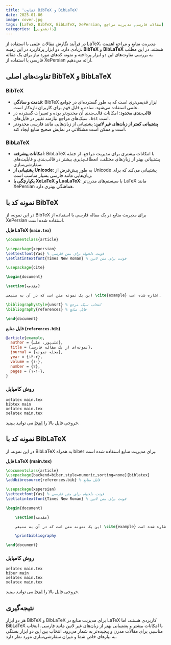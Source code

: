 ```yaml
---
title: 'تفاوت BibTeX و BibLaTeX'
date: 2025-01-06
image: cover.jpg
tags: [LaTeX, BibTeX, BibLaTeX, XePersian, مقالات فارسی, مدیریت مراجع]
categories: [دانشجویی]
---
```


در فرآیند نگارش مقالات علمی با استفاده از LaTeX، مدیریت منابع و مراجع اهمیت زیادی دارد. دو ابزار پرکاربرد در این زمینه، **BibTeX** و **BibLaTeX** هستند. در این مطلب به بررسی تفاوت‌های این دو ابزار پرداخته و نمونه کدهای مورد نیاز برای یک مقاله فارسی با استفاده از XePersian ارائه می‌دهیم.

## تفاوت‌های اصلی BibTeX و BibLaTeX

### BibTeX

- **قدمت و سادگی**: BibTeX ابزار قدیمی‌تری است که به طور گسترده‌ای در جوامع علمی استفاده می‌شود. ساده و قابل فهم برای کاربران تازه‌کار است.
- **قالب‌بندی محدود**: امکانات قالب‌بندی آن محدودتر بوده و تغییرات گسترده در سبک‌های مراجع نیازمند تغییر در فایل‌های `.bst` است.
- **پشتیبانی کمتر از زبان‌های غیر لاتین**: پشتیبانی از زبان‌هایی مانند فارسی محدودتر است و ممکن است مشکلاتی در نمایش صحیح منابع ایجاد کند.

### BibLaTeX

- **امکانات پیشرفته**: BibLaTeX با امکانات بیشتری برای مدیریت مراجع، از جمله پشتیبانی بهتر از زبان‌های مختلف، انعطاف‌پذیری بیشتر در قالب‌بندی و قابلیت‌های سفارشی‌سازی.
- **پشتیبانی از Unicode**: به طور پیش‌فرض از Unicode پشتیبانی می‌کند که برای زبان‌هایی مانند فارسی بسیار مناسب است.
- **یکپارچگی با XeLaTeX و LuaLaTeX**: با سیستم‌های مدرن‌تر LaTeX مانند XePersian هماهنگی بهتری دارد.

## نمونه کد با BibTeX

در این نمونه، از BibTeX برای مدیریت منابع در یک مقاله فارسی با استفاده از XePersian استفاده شده است.

**فایل LaTeX (`main.tex`)**

```latex
\documentclass{article}

\usepackage{xepersian}
\settextfont{Yas} % فونت دلخواه برای متن فارسی
\setlatintextfont{Times New Roman} % فونت برای متن لاتین

\usepackage{cite}

\begin{document}

\section{مقدمه}

این یک نمونه متن است که در آن به منبعی \cite{example} اشاره شده است.

\bibliographystyle{unsrt} % انتخاب سبک مرجع
\bibliography{references} % فایل منابع

\end{document}
```

**فایل منابع (`references.bib`)**

```bibtex
@article{example,
  author = {علی‌پور، علی},
  title = {نمونه‌ای از یک مقاله فارسی},
  journal = {مجله نمونه},
  year = {۱۴۰۲},
  volume = {۱۰},
  number = {۲},
  pages = {۱-۱۰},
}

```

### روش کامپایل

```shell
xelatex main.tex
bibtex main
xelatex main.tex
xelatex main.tex
```

خروجی فایل بالا را [اینجا](./main.bibtex.pdf) می توانید ببینید.

## نمونه کد با BibLaTeX

در این نمونه، از BibLaTeX به همراه biber برای مدیریت منابع استفاده شده است.

**فایل LaTeX (main.tex)**

```latex
\documentclass{article}
\usepackage[backend=biber,style=numeric,sorting=none]{biblatex}
\addbibresource{references.bib} % فایل منابع

\usepackage{xepersian}
\settextfont{Yas} % فونت دلخواه برای متن فارسی
\setlatintextfont{Times New Roman} % فونت برای متن لاتین

\begin{document}

	\section{مقدمه}

	این یک نمونه متن است که در آن به منبعی \cite{example} اشاره شده است.

	\printbibliography

\end{document}
```

### روش کامپایل

```shell
xelatex main.tex
biber main
xelatex main.tex
xelatex main.tex
```

خروجی فایل بالا را [اینجا](./main.biblatex.pdf) می توانید ببینید.

## نتیجه‌گیری

هر دو ابزار BibTeX و BibLaTeX برای مدیریت منابع در LaTeX کاربردی هستند، اما BibLaTeX با امکانات بیشتر و پشتیبانی بهتر از زبان‌های غیر لاتین مانند فارسی، انتخاب مناسبی برای مقالات مدرن و پیچیده‌تر به شمار می‌رود. انتخاب بین این دو ابزار بستگی به نیازهای خاص شما و میزان سفارشی‌سازی مورد نظر دارد.
